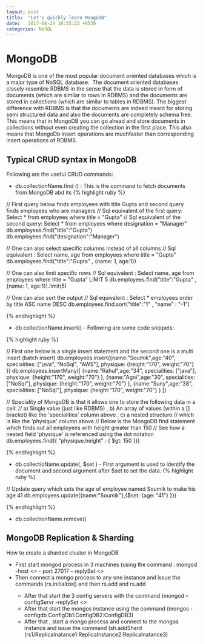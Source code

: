 ```yaml
---
layout: post
title:  "Let's quickly learn MongoDB"
date:   2017-08-24 16:55:23 +0530
categories: NoSQL
---
```


# MongoDB

MongoDB
is one of the most popular document oriented databases which is a major type of NoSQL database.  The document oriented databases closely resemble RDBMS in the sense that the data is stored in form of documents (which are similar to rows in RDBMS) and the 
documents are stored in collections (which are similar to tables in RDBMS). The biggest difference with RDBMS is that the documents are indeed meant for storing semi structured data and also the documents are completely schema free. This means that in MongoDB
you can go ahead and store documents in collections without even creating the collection in the first place. This also means that MongoDb insert operations are muchfaster than corresponding insert operations of RDBMS.



## Typical CRUD syntax in MongoDB

Following are the useful CRUD commands: 
* db.collectionName.find () : This is the command to fetch documents from MongoDB abd its 
{% highlight ruby %}

// First query below finds employees with title Gupta and second query finds employees who are managers
// Sql equivalent of the first query: Select * from employees where title = "Gupta"
// Sql equivalent of the second query: Select * from employees where designation = "Manager"
db.employees.find("title":"Gupta") 
db.employees.find("designation":"Manager")
 

// One can also select specific columns instead of all columns 
// Sql equivalent : Select name, age from employees where title = "Gupta"
db.employees.find("title":"Gupta" , {name: 1, age:1}) 

// One can also limit specific rows 
// Sql equivalent : Select name, age from employees where title = "Gupta" LIMIT 5
db.employees.find("title":"Gupta" , {name: 1, age:1}).limit(5) 

// One can also sort the output 
// Sql equivalent : Select * employees order by title ASC name DESC
db.employees.find.sort("title":"1" , "name" : "-1") 

{% endhighlight %}

* db.collectionName.insert() - Following are some code snippets:

{% highlight ruby %}

// First one below is a single insert statement and the second one is a multi insert (batch insert)
db.employees.insert({name:"Soumik",age:"40", specialities: ["java", "NoSql", "AWS"], physique: {height:"170", weight:"70"} }) 
db.employees.insertMany([
{name:"Rahul",age:"34", specialities: ["java"], physique: {height:"170", weight:"70"} },
{name:"Agni",age:"30", specialities: ["NoSql"], physique: {height:"170", weight:"70"} },
{name:"Suny",age:"38", specialities: ["NoSql"], physique: {height:"170", weight:"70"} }
 ])
 
// Speciality of MongoDB is that it allows one to store the following data in a cell:
// a) Single value (just like RDBMS) , b) An array of values (within a [] bracket) like the 'specialities' column above , c) a nested structure 
// which is like the 'physique' column above
// Below is the MongoDB find statement which finds out all employees with height greater than 150
// See how a nested field 'physique' is referenced using the dot notation
db.employees.find({ "physique.height" : { $gt: 150 }}) 
 
{% endhighlight %}
 
* db.collectioName.update(, $set ) - First argument is used to identify the document and second argument after $set to set the data.
{% highlight ruby %}

// Update query which sets the age of employee named Soumik to make his age 41 
db.employees.update({name:"Soumik"},{$set: {age: "41"} }}) 

{% endhighlight %}

* db.collectionName.remove()


## MongoDB Replication & Sharding

How to create a sharded cluster in MongoDB
* First start mongod process in 3 machines (using the command : mongod -host <> - port 27017 – replySet <> 
* Then connect a mongo process to any one instance and issue the commands (rs.initialize() and 
  then rs.add <Second Server> and rs.add <Third Server>
  * After that start the 3 config servers with the command (mongod – configServr -replySet <>
  * After that start the mongos instance using the command (mongos -configdb ConfigDb1:ConfigDB2:ConfigDB3)
  * After that , start a mongo process and connect to the mongos instance and issue the command 
    (sh.addShard  (rs1/ReplicaInatance1:ReplicaInstance2:ReplicaInatance3)
